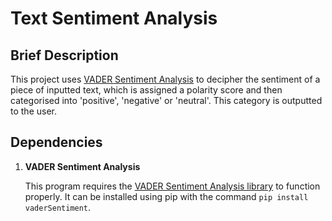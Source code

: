# Text Sentiment Analysis

## Brief Description

This project uses [VADER Sentiment Analysis](https://github.com/cjhutto/vaderSentiment) to decipher the sentiment of a piece of inputted text, which is assigned a polarity score and then categorised into 'positive', 'negative' or 'neutral'. This category is outputted to the user.

## Dependencies

1. <strong>VADER Sentiment Analysis</strong>

    This program requires the [VADER Sentiment Analysis library](https://github.com/cjhutto/vaderSentiment) to function properly. It can be installed using pip with the command `pip install vaderSentiment`.
